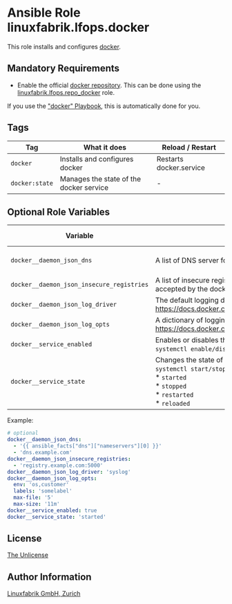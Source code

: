 # Ansible Role linuxfabrik.lfops.docker

This role installs and configures [docker](https://www.docker.com/).


## Mandatory Requirements

* Enable the official [docker repository](https://docs.docker.com/engine/install/centos/#install-using-the-repository). This can be done using the [linuxfabrik.lfops.repo_docker](https://github.com/Linuxfabrik/lfops/tree/main/roles/repo_docker) role.

If you use the ["docker" Playbook](https://github.com/Linuxfabrik/lfops/blob/main/playbooks/docker.yml), this is automatically done for you.


## Tags

| Tag            | What it does                            | Reload / Restart |
| ---            | ------------                            | ---------------- |
| `docker`       | Installs and configures docker          | Restarts docker.service |
| `docker:state` | Manages the state of the docker service | - |


## Optional Role Variables

| Variable | Description | Default Value |
| -------- | ----------- | ------------- |
| `docker__daemon_json_dns`| A list of DNS server for all Docker containers. | The server's nameserver |
| `docker__daemon_json_insecure_registries`| A list of insecure registries (without TLS) which should be accepted by the docker daemon. | unset |
| `docker__daemon_json_log_driver`| The default logging driver for all containers. Possible options: <https://docs.docker.com/config/containers/logging/configure/>. | `'syslog'` |
| `docker__daemon_json_log_opts`| A dictionary of logging options. Possible options: <https://docs.docker.com/config/containers/logging/configure/>. | unset |
| `docker__service_enabled`| Enables or disables the docker service, analogous to `systemctl enable/disable`. | `true` |
| `docker__service_state`| Changes the state of the docker service, analogous to `systemctl start/stop/restart/reload`. Possible options:<br> * `started`<br> * `stopped`<br> * `restarted`<br> * `reloaded` | `'started'` |

Example:
```yaml
# optional
docker__daemon_json_dns:
  - '{{ ansible_facts["dns"]["nameservers"][0] }}'
  - 'dns.example.com'
docker__daemon_json_insecure_registries:
  - 'registry.example.com:5000'
docker__daemon_json_log_driver: 'syslog'
docker__daemon_json_log_opts:
  env: 'os,customer'
  labels: 'somelabel'
  max-file: '5'
  max-size: '11m'
docker__service_enabled: true
docker__service_state: 'started'
```


## License

[The Unlicense](https://unlicense.org/)


## Author Information

[Linuxfabrik GmbH, Zurich](https://www.linuxfabrik.ch)
